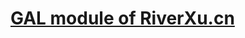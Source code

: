 [GAL module of RiverXu.cn][1]
===================




[1]: http://RiverXu.cn/GAL-dev
[2]: https://stackedit.io/